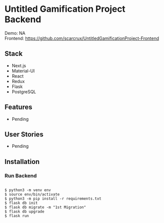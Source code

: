 # Untitled Gamification Project Backend

Demo: NA<br/>
Frontend: https://github.com/scarcrux/UntitledGamificationProject-Frontend

## Stack

<ul>
  <li>Next.js</li>
  <li>Material-UI</li>
  <li>React</li>
  <li>Redux</li>
  <li>Flask</li>
  <li>PostgreSQL</li>
</ul>

## Features

<ul>
  <li>Pending</li>
</ul>

## User Stories

<ul>
  <li>Pending</li>
</ul>

## Installation

### Run Backend

```

$ python3 -m venv env
$ source env/bin/activate
$ python3 -m pip install -r requirements.txt
$ flask db init
$ flask db migrate -m "1st Migration"
$ flask db upgrade
$ flask run
```
